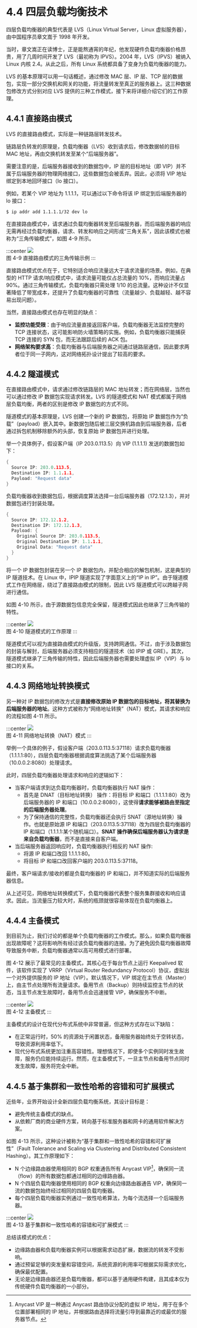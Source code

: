 # 4.4 四层负载均衡技术

四层负载均衡器的典型代表是 LVS（Linux Virtual Server，Linux 虚拟服务器），由中国程序员章文嵩于 1998 年开发。

当时，章文嵩正在读博士，正是能熬通宵的年纪，他发现硬件负载均衡器价格昂贵，用了几周时间开发了 LVS（最初称为 IPVS）。2004 年，LVS（IPVS）被纳入 Linux 内核 2.4。从此之后，所有 Linux 系统都具备了变身为负载均衡器的能力。

LVS 的基本原理可以用一句话概述，通过修改 MAC 层、IP 层、TCP 层的数据包，实现一部分交换机和网关的功能，将流量转发至真正的服务器上。这三种数据包修改方式分别对应 LVS 提供的三种工作模式，接下来将详细介绍它们的工作原理。

## 4.4.1 直接路由模式

LVS 的直接路由模式，实际是一种链路层转发技术。

链路层负转发的原理是，负载均衡器（LVS）收到请求后，修改数据帧的目标 MAC 地址，再由交换机转发至某个“后端服务器”。

需要注意的是，后端服务器接收到的数据包中，IP 层的目标地址（即 VIP）并不属于后端服务器的物理网络接口，这些数据包会被丢弃。因此，必须将 VIP 地址绑定到本地回环接口（lo 接口）。

例如，若某个 VIP 地址为 1.1.1.1，可以通过以下命令将该 IP 绑定到后端服务器的 lo 接口：

```bash
$ ip addr add 1.1.1.1/32 dev lo
```

在直接路由模式中，请求通过负载均衡器转发至后端服务器，而后端服务器的响应无需再经过负载均衡器，请求、转发和响应之间形成“三角关系”，因此该模式也被称为“三角传输模式”，如图 4-9 所示。

:::center
  ![](../assets/balancer4-dsr.svg)<br/>
 图 4-9 直接路由模式的三角传输示例
:::

直接路由模式优点在于，它特别适合响应流量远大于请求流量的场景。例如，在典型的 HTTP 请求/响应模式中，请求流量可能仅占总流量的 10%，而响应流量占 90%。通过三角传输模式，负载均衡器只需处理 1/10 的总流量。这种设计不仅显著降低了带宽成本，还提升了负载均衡器的可靠性（流量越少、负载越轻、越不容易出现问题）。

当然，直接路由模式也存在明显的缺点：
- **监控功能受限**：由于响应流量直接返回客户端，负载均衡器无法监控完整的 TCP 连接状态，这可能影响防火墙策略的实施。例如，负载均衡器只能捕获 TCP 连接的 SYN 包，而无法跟踪后续的 ACK 包。
- **网络架构要求高**：负载均衡器与后端服务器之间通过链路层通信，因此要求两者位于同一子网内，这对网络拓扑设计提出了较高的要求。

## 4.4.2 隧道模式

在直接路由模式中，请求通过修改链路层的 MAC 地址转发；而在网络层，当然也可以通过修改 IP 数据包实现请求转发。LVS 的隧道模式和 NAT 模式都属于网络层负载均衡，两者的区别是修改 IP 数据包的方式不同。

隧道模式的基本原理是，LVS 创建一个新的 IP 数据包，将原始 IP 数据包作为“负载”（payload）嵌入其中。新数据包随后被三层交换机路由到后端服务器，后者通过拆包机制移除额外的头部，恢复原始 IP 数据包并进行处理。

举一个具体例子，假设客户端（IP 203.0.113.5）向 VIP (1.1.1.1) 发送的数据包如下：
```go
{
  Source IP: 203.0.113.5,
  Destination IP: 1.1.1.1,
  Payload: "Request data"
}
```

负载均衡器收到数据包后，根据调度算法选择一台后端服务器（172.12.1.3），并对数据包进行封装处理。

```go
{
  Source IP: 172.12.1.2,
  Destination IP: 172.12.1.3,
  Payload: {
    Original Source IP: 203.0.113.5,
    Original Destination IP: 1.1.1.1,
    Original Data: "Request data"
  }
}
```

将一个 IP 数据包封装在另一个 IP 数据包内，并配合相应的解包机制，这是典型的 IP 隧道技术。在 Linux 中，IPIP 隧道实现了字面意义上的“IP in IP”。由于隧道模式工作在网络层，绕过了直接路由模式的限制，因此 LVS 隧道模式可以跨越子网进行通信。

如图 4-10 所示，由于源数据包信息完全保留，隧道模式因此也继承了三角传输的特性。

:::center
  ![](../assets/balancer4-tunnel.svg)<br/>
图 4-10 隧道模式的工作原理
:::


隧道模式可以视为直接路由模式的升级版，支持跨网通信。不过，由于涉及数据包的封装与解封，后端服务器必须支持相应的隧道技术（如 IPIP 或 GRE）。其次，隧道模式继承了三角传输的特性，因此后端服务器也需要处理虚拟 IP（VIP）与 lo 接口的关系。

## 4.4.3 网络地址转换模式

另一种对 IP 数据包的修改方式是**直接修改原始 IP 数据包的目标地址，将其替换为后端服务器的地址**。这种方式被称为“网络地址转换”（NAT）模式，其请求和响应的流程如图 4-11 所示。

:::center
  ![](../assets/balancer4-NAT.svg)<br/>
图 4-11 网络地址转换（NAT）模式
:::

举例一个具体的例子，假设客户端（203.0.113.5:37118）请求负载均衡器（1.1.1.1:80），四层负载均衡器根据调度算法挑选了某个后端服务器（10.0.0.2:8080）处理请求。

此时，四层负载均衡器处理请求和响应的逻辑如下：
- 当客户端请求到达负载均衡器时，负载均衡器执行 NAT 操作：
	- 首先是 DNAT（目标地址转换） 操作：将目标 IP 和端口（1.1.1.1:80）改为后端服务器的 IP 和端口（10.0.0.2:8080），这使得**请求能够被路由至指定的后端服务器处理**。
	- 为了保持通信的完整性，负载均衡器还会执行 SNAT（源地址转换）操作。也就是原始源 IP 和端口（203.0.113.5:37118）改为四层负载均衡器的 IP 和端口（1.1.1.1:某个随机端口）。**SNAT 操作确保后端服务器认为请求是来自负载均衡器**，而不是直接来自客户端。
- 当后端服务器返回响应时，负载均衡器执行相反的 NAT 操作:
	- 将源 IP 和端口改回 1.1.1.1:80。
	- 将目标 IP 和端口改回客户端的 203.0.113.5:37118。

最终，客户端请求/接收的都是负载均衡器的 IP 和端口，并不知道实际的后端服务器信息。

从上述可见，网络地址转换模式下，负载均衡器代表整个服务集群接收和响应请求。因此，当流量压力较大时，系统的瓶颈就很容易体现在负载均衡器上。

## 4.4.4 主备模式

到目前为止，我们讨论的都是单个负载均衡器的工作模式。那么，如果负载均衡器出现故障呢？这将影响所有经过该负载均衡器的连接。为了避免因负载均衡器故障导致服务中断，负载均衡器通常以高可用模式进行部署。

图 4-12 展示了最常见的主备模式，其核心在于每台节点上运行 Keepalived 软件，该软件实现了 VRRP（Virtual Router Redundancy Protocol）协议，虚拟出一个对外提供服务的 IP 地址（VIP）。默认情况下，VIP 绑定在主节点（Master）上，由主节点处理所有流量请求。备用节点（Backup）则持续监控主节点的状态，当主节点发生故障时，备用节点会迅速接管 VIP，确保服务不中断。

:::center
  ![](../assets/lvs-ha.svg)<br/>
  图 4-12 主备模式
:::

主备模式的设计在现代分布式系统中非常普遍，但这种方式存在以下缺陷：

- 在正常运行时，50% 的资源处于闲置状态，备用服务器始终处于空转状态，导致资源利用率低下。
- 现代分布式系统更加注重高容错性。理想情况下，即使多个实例同时发生故障，服务仍应能持续运行。然而，在主备模式下，一旦主节点和备用节点同时发生故障，服务将完全中断。

## 4.4.5 基于集群和一致性哈希的容错和可扩展模式

近些年，业界开始设计全新四层负载均衡系统，其设计目标是：
- 避免传统主备模式的缺点。
- 从依赖厂商的商业硬件方案，转向基于标准服务器和网卡的通用软件解决方案。

如图 4-13 所示，这种设计被称为“基于集群和一致性哈希的容错和可扩展性”（Fault Tolerance and Scaling via Clustering and Distributed Consistent Hashing）。其工作原理如下：

- N 个边缘路由器使用相同的 BGP 权重通告所有 Anycast VIP[^1]，确保同一流（flow）的所有数据包都通过相同的边缘路由器。
- N 个四层负载均衡器使用相同的 BGP 权重向边缘路由器通告 VIP，确保同一流的数据包始终经过相同的四层负载均衡器。
- 每个四层负载均衡器实例通过一致性哈希算法，为每个流选择一个后端服务器。

:::center
  ![](../assets/balancer-ha-2.svg)<br/>
  图 4-13 基于集群和一致性哈希的容错和可扩展模式
:::

总结该模式的优点：

- 边缘路由器和负载均衡器实例可以根据需求动态扩展，数据流的转发不受影响。
- 通过预留足够的突发量和容错空间，系统资源的利用率可根据实际需求优化，确保最优配置。
- 无论是边缘路由器还是负载均衡器，都可以基于通用硬件构建，且其成本仅为传统硬件负载均衡器的一小部分。

[^1]: Anycast VIP 是一种通过 Anycast 路由协议分配的虚拟 IP 地址，用于在多个位置部署相同的 IP 地址，并根据路由选择将流量引导到最靠近的或最优的服务器节点。
